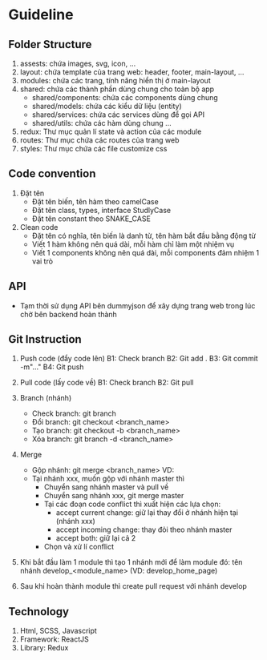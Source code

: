 # Guideline

## Folder Structure
1. assests: chứa images, svg, icon, ...
2. layout: chứa template của trang web: header, footer, main-layout, ...
3. modules: chứa các trang, tính năng hiển thị ở main-layout
4. shared: chứa các thành phần dùng chung cho toàn bộ app
    - shared/components: chứa các components dùng chung
    - shared/models: chứa các kiểu dữ liệu (entity)
    - shared/services: chứa các services dùng để gọi API
    - shared/utils: chứa các hàm dùng chung
    ...
5. redux: Thư mục quản lí state và action của các module
6. routes: Thư mục chứa các routes của trang web
7. styles: Thư mục chứa các file customize css

## Code convention
1. Đặt tên
    - Đặt tên biến, tên hàm theo camelCase
    - Đặt tên class, types, interface StudlyCase
    - Đặt tên constant theo SNAKE_CASE
2. Clean code
    - Đặt tên có nghĩa, tên biến là danh từ, tên hàm bắt đầu bằng động từ
    - Viết 1 hàm không nên quá dài, mỗi hàm chỉ làm một nhiệm vụ
    - Viết 1 components không nên quá dài, mỗi components đảm nhiệm 1 vai trò

## API 
- Tạm thời sử dụng API bên dummyjson để xây dựng trang web trong lúc chờ bên backend hoàn thành

## Git Instruction
1. Push code (đẩy code lên)
    B1: Check branch 
    B2: Git add .
    B3: Git commit -m"..."
    B4: Git push

2. Pull code (lấy code về)
    B1: Check branch
    B2: Git pull

3. Branch (nhánh)
    - Check branch: git branch
    - Đổi branch: git checkout <branch_name>
    - Tạo branch: git checkout -b <branch_name>
    - Xóa branch: git branch -d <branch_name>

4. Merge 
    - Gộp nhánh: git merge <branch_name>
    VD: 
    - Tại nhánh xxx, muốn gộp với nhánh master thì
        + Chuyển sang nhánh master và pull về
        + Chuyển sang nhánh xxx, git merge master
        + Tại các đoạn code conflict thì xuất hiện các lựa chọn: 
            * accept current change: giữ lại thay đổi ở nhánh hiện tại (nhánh xxx)
            * accept incoming change: thay đỏi theo nhánh master
            * accept both: giữ lại cả 2
        + Chọn và xử lí conflict

5. Khi bắt đầu làm 1 module thì tạo 1 nhánh mới để làm module đó: tên nhánh develop_<module_name> (VD: develop_home_page)
6. Sau khi hoàn thành module thì create pull request với nhánh develop

## Technology
1. Html, SCSS, Javascript
2. Framework: ReactJS
3. Library: Redux
